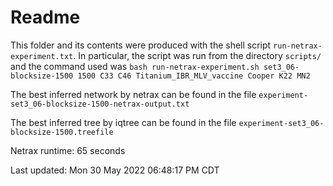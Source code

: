 # Readme

This folder and its contents were produced with the shell script
`run-netrax-experiment.txt`. In particular, the script was run from the
directory `scripts/` and the command used was `bash run-netrax-experiment.sh
set3_06-blocksize-1500 1500 C33 C46 Titanium_IBR_MLV_vaccine Cooper K22 MN2`

The best inferred network by netrax can be found in the file
`experiment-set3_06-blocksize-1500-netrax-output.txt`

The best inferred tree by iqtree can be found in the file
`experiment-set3_06-blocksize-1500.treefile`

Netrax runtime: 65 seconds

Last updated: Mon 30 May 2022 06:48:17 PM CDT
